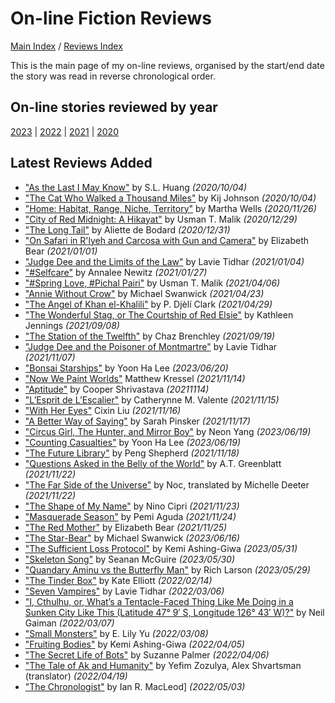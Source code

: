 # On-line Fiction Reviews

[Main Index](../../README.md) / [Reviews Index](../README.md)

This is the main page of my on-line reviews, organised by the start/end date the story was read in reverse chronological order.

## On-line stories reviewed by year
[2023](2023/README.md) | [2022](2022/README.md) | [2021](2021/README.md) | [2020](2020/README.md)

## Latest Reviews Added
- ["As the Last I May Know"](2020/20201004-AsTheLastIMayKnow.md) by S.L. Huang *(2020/10/04)*
- ["The Cat Who Walked a Thousand Miles"](2020/20201004-CatWhoWalkedAThousandMiles.md) by Kij Johnson *(2020/10/04)*
- ["Home: Habitat, Range, Niche, Territory"](2020/20201126-HomeHabitatRangeNicheTerritory.md) by Martha Wells *(2020/11/26)*
- ["City of Red Midnight: A Hikayat"](2020/20201229-CityRedMidnight.md) by Usman T. Malik *(2020/12/29)*
- ["The Long Tail"](2020/20201231-LongTail.md) by Aliette de Bodard *(2020/12/31)*
- ["On Safari in R'lyeh and Carcosa with Gun and Camera"](2021/20210101-OnSafariInRlyeh.md) by Elizabeth Bear *(2021/01/01)*
- ["Judge Dee and the Limits of the Law"](2021/20210104-JudgeDeeLimitsLaw.md) by Lavie Tidhar *(2021/01/04)*
- ["#Selfcare"](2021/20210127-Selfcare.md) by Annalee Newitz *(2021/01/27)*
- ["#Spring Love, #Pichal Pairi"](2021/20210406-SpringLovePichalPairi.md) by Usman T. Malik *(2021/04/06)*
- ["Annie Without Crow"](2021/20210423-AnnieWithoutCrow.md) by Michael Swanwick *(2021/04/23)*
- ["The Angel of Khan el-Khalili"](2021/20210429-AngelKhanelKhalili.md) by P. Djèlí Clark *(2021/04/29)*
- ["The Wonderful Stag, or The Courtship of Red Elsie"](2021/20210908-WonderfulStag.md) by Kathleen Jennings *(2021/09/08)*
- ["The Station of the Twelfth"](2021/20210919-StationTwelfth.md) by Chaz Brenchley *(2021/09/19)*
- ["Judge Dee and the Poisoner of Montmartre"](2021/20211107-JudgeDeePoisonerMontmartre.md) by Lavie Tidhar *(2021/11/07)*
- ["Bonsai Starships"](2023/20230620-BonsaiStarships.md) by Yoon Ha Lee *(2023/06/20)*
- ["Now We Paint Worlds"](2021/20211114-NowWePaintWorlds.md) Matthew Kressel *(2021/11/14)*
- ["Aptitude"](2021/20211114-Aptitude.md) by Cooper Shrivastava *(20211114)*
- ["L’Esprit de L’Escalier"](2021/20211115-EspritEscalier.md) by Catherynne M. Valente *(2021/11/15)*
- ["With Her Eyes"](2021/20211116-WithHerEyes.md) Cixin Liu *(2021/11/16)*
- ["A Better Way of Saying"](2021/20211117-BetterWayOfSaying.md) by Sarah Pinsker *(2021/11/17)*
- ["Circus Girl, The Hunter, and Mirror Boy"](2023/20230619-CircusGirlHunterMirrorBoy.md) by Neon Yang *(2023/06/19)*
- ["Counting Casualties"](2023/20230619-CountingCasualties.md) by Yoon Ha Lee *(2023/06/19)*
- ["The Future Library"](2021/20211118-FutureLibrary.md) by Peng Shepherd *(2021/11/18)*
- ["Questions Asked in the Belly of the World"](2021/20211122-QuestionsAskedBellyOfTheWorld.md) by A.T. Greenblatt *(2021/11/22)*
- ["The Far Side of the Universe"](2021/20211122-FarSideUniverse.md) by Noc, translated by Michelle Deeter *(2021/11/22)*
- ["The Shape of My Name"](2021/20211123-ShapeOfMyName.md) by Nino Cipri *(2021/11/23)*
- ["Masquerade Season"](2021/20211124-MasqueradeSeason.md) by Pemi Aguda *(2021/11/24)*
- ["The Red Mother"](2021/20211125-RedMother.md) by Elizabeth Bear *(2021/11/25)*
- ["The Star-Bear"](2023/20230616-StarBear.md) by Michael Swanwick *(2023/06/16)*
- ["The Sufficient Loss Protocol"](2023/20230531-SufficientLossProtocol.md) by Kemi Ashing-Giwa *(2023/05/31)*
- ["Skeleton Song"](2023/20230530-SkeletonSong.md) by Seanan McGuire *(2023/05/30)*
- ["Quandary Aminu vs the Butterfly Man"](2023/20230529-QuandryAminuTheButterflyMan.md) by Rich Larson *(2023/05/29)*
- ["The Tinder Box"](2022/20220214-TheTinderBox.md) by Kate Elliott *(2022/02/14)*
- ["Seven Vampires"](2022/20220306-SevenVampires.md) by Lavie Tidhar *(2022/03/06)*
- ["I, Cthulhu, or, What’s a Tentacle-Faced Thing Like Me Doing in a Sunken City Like This (Latitude 47° 9′ S, Longitude 126° 43′ W)?"](2022/20220307-ICthulhu.md) by Neil Gaiman *(2022/03/07)*
- ["Small Monsters"](2022/20220308-SmallMonsters.md) by E. Lily Yu *(2022/03/08)*
- ["Fruiting Bodies"](2022/20220405-FruitingBodies.md) by Kemi Ashing-Giwa *(2022/04/05)*
- ["The Secret Life of Bots"](2022/20220406-SecretLifeOfBots.md) by Suzanne Palmer *(2022/04/06)*
- ["The Tale of Ak and Humanity"](2022/20220419-TaleOfAkAndHumanity.md) by Yefim Zozulya, Alex Shvartsman (translator) *(2022/04/19)*
- ["The Chronologist"](2022/20220503-TheChronologist.md) by Ian R. MacLeod] *(2022/05/03)*
